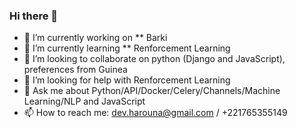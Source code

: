 ### Hi there 👋

<!--
**hadpro24/hadpro24** is a ✨ _special_ ✨ repository because its `README.md` (this file) appears on your GitHub profile.

Here are some ideas to get you started:

- 🔭 I’m currently working on ...
- 🌱 I’m currently learning ...
- 👯 I’m looking to collaborate on ...
- 🤔 I’m looking for help with ...
- 💬 Ask me about ...
- 📫 How to reach me: ...
- 😄 Pronouns: ...
- ⚡ Fun fact: ...
-->

- 🔭 I’m currently working on ** Barki
- 🌱 I’m currently learning ** Renforcement Learning
- 👯 I’m looking to collaborate on python (Django and JavaScript), preferences from Guinea
- 🤔 I’m looking for help with Renforcement Learning
- 💬 Ask me about Python/API/Docker/Celery/Channels/Machine Learning/NLP and JavaScript
- 📫 How to reach me: dev.harouna@gmail.com / +221765355149
